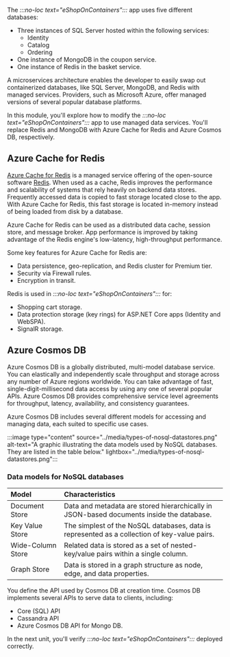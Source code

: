 The *:::no-loc text="eShopOnContainers":::* app uses five different databases:

- Three instances of SQL Server hosted within the following services:
    - Identity
    - Catalog
    - Ordering
- One instance of MongoDB in the coupon service.
- One instance of Redis in the basket service.

A microservices architecture enables the developer to easily swap out containerized databases, like SQL Server, MongoDB, and Redis with managed services. Providers, such as Microsoft Azure, offer managed versions of several popular database platforms.

In this module, you'll explore how to modify the *:::no-loc text="eShopOnContainers":::* app to use managed data services. You'll replace Redis and MongoDB with Azure Cache for Redis and Azure Cosmos DB, respectively.

## Azure Cache for Redis

[Azure Cache for Redis](/azure/azure-cache-for-redis/cache-overview) is a managed service offering of the open-source software [Redis](https://redis.io/). When used as a cache, Redis improves the performance and scalability of systems that rely heavily on backend data stores. Frequently accessed data is copied to fast storage located close to the app. With Azure Cache for Redis, this fast storage is located in-memory instead of being loaded from disk by a database.

Azure Cache for Redis can be used as a distributed data cache, session store, and message broker. App performance is improved by taking advantage of the Redis engine's low-latency, high-throughput performance.

Some key features for Azure Cache for Redis are:

- Data persistence, geo-replication, and Redis cluster for Premium tier.
- Security via Firewall rules.
- Encryption in transit.

Redis is used in *:::no-loc text="eShopOnContainers":::* for:

- Shopping cart storage.
- Data protection storage (key rings) for ASP.NET Core apps (Identity and WebSPA).
- SignalR storage.

## Azure Cosmos DB

Azure Cosmos DB is a globally distributed, multi-model database service. You can elastically and independently scale throughput and storage across any number of Azure regions worldwide. You can take advantage of fast, single-digit-millisecond data access by using any one of several popular APIs. Azure Cosmos DB provides comprehensive service level agreements for throughput, latency, availability, and consistency guarantees.

Azure Cosmos DB includes several different models for accessing and managing data, each suited to specific use cases.

:::image type="content" source="../media/types-of-nosql-datastores.png" alt-text="A graphic illustrating the data models used by NoSQL databases. They are listed in the table below." lightbox="../media/types-of-nosql-datastores.png":::

### Data models for NoSQL databases

| Model | Characteristics |
| :-------- | :-------- |
| Document Store | Data and metadata are stored hierarchically in JSON-based documents inside the database. |
| Key Value Store | The simplest of the NoSQL databases, data is represented as a collection of key-value pairs. |
| Wide-Column Store | Related data is stored as a set of nested-key/value pairs within a single column. |
| Graph Store | Data is stored in a graph structure as node, edge, and data properties. |

You define the API used by Cosmos DB at creation time. Cosmos DB implements several APIs to serve data to clients, including:

- Core (SQL) API
- Cassandra API
- Azure Cosmos DB API for Mongo DB.

In the next unit, you'll verify *:::no-loc text="eShopOnContainers":::* deployed correctly.
